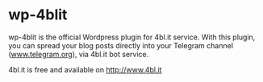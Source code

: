# wp-4blit

wp-4blit is the official Wordpress plugin for 4bl.it service. With this plugin, you can spread your blog posts directly into your Telegram channel (www.telegram.org), via 4bl.it bot service.

4bl.it is free and available on http://www.4bl.it
